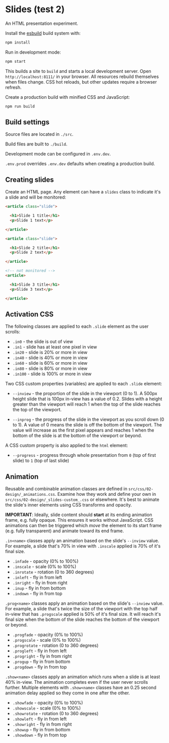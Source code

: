 # Slides (test 2)

An HTML presentation experiment.

Install the [esbuild](https://esbuild.github.io/) build system with:

```bash
npm install
```

Run in development mode:

```bash
npm start
```

This builds a site to `build` and starts a local development server. Open `http://localhost:8111/` in your browser. All resources rebuild themselves when files change. CSS hot reloads, but other updates require a browser refresh.

Create a production build with minified CSS and JavaScript:

```bash
npm run build
```


## Build settings

Source files are located in `./src`.

Build files are built to `./build`.

Development mode can be configured in `.env.dev`.

`.env.prod` overrides `.env.dev` defaults when creating a production build.


## Creating slides

Create an HTML page. Any element can have a `slides` class to indicate it's a slide and will be monitored:

```html
<article class="slide">

  <h1>Slide 1 title</h1>
  <p>Slide 1 text</p>

</article>

<article class="slide">

  <h1>Slide 2 title</h1>
  <p>Slide 2 text</p>

</article>

<!-- not monitored -->
<article>

  <h1>Slide 3 title</h1>
  <p>Slide 3 text</p>

</article>
```


## Activation CSS

The following classes are applied to each `.slide` element as the user scrolls:

* `.in0` - the slide is out of view
* `.in1` - slide has at least one pixel in view
* `.in20` - slide is 20% or more in view
* `.in40` - slide is 40% or more in view
* `.in60` - slide is 60% or more in view
* `.in80` - slide is 80% or more in view
* `.in100` - slide is 100% or more in view


Two CSS custom properties (variables) are applied to each `.slide` element:

* `--inview` - the proportion of the slide in the viewport (0 to 1). A 500px height slide that is 100px in-view has a value of 0.2. Slides with a height greater than the viewport will reach 1 when the top of the slide reaches the top of the viewport.

* `--inprog` - the progress of the slide in the viewport as you scroll down (0 to 1). A value of 0 means the slide is off the bottom of the viewport. The value will increase as the first pixel appears and reaches 1 when the bottom of the slide is at the bottom of the viewport or beyond.

A CSS custom property is also applied to the `html` element:

* `--progress` - progress through whole presentation from `0` (top of first slide) to `1` (top of last slide)


## Animation

Reusable and combinable animation classes are defined in `src/css/02-design/_animations.css`. Examine how they work and define your own in `src/css/02-design/_slides-custom_.css` or elsewhere. It's best to animate the slide's inner elements using CSS transforms and opacity.

**IMPORTANT**: Ideally, slide content should **start** at its ending animation frame, e.g. fully opaque. This ensures it works without JavaScript. CSS animations can then be triggered which *move* the element to its start frame (e.g. fully transparent) and animate toward its end frame.

`.in<name>` classes apply an animation based on the slide's `--inview` value. For example, a slide that's 70% in view with `.inscale` applied is 70% of it's final size.

* `.infade` - opacity (0% to 100%)
* `.inscale` - scale (0% to 100%)
* `.inrotate` - rotation (0 to 360 degrees)
* `.inleft` - fly in from left
* `.inright` - fly in from right
* `.inup` - fly in from bottom
* `.indown` - fly in from top

`.prog<name>` classes apply an animation based on the slide's `--inview` value. For example, a slide that's twice the size of the viewport with the top half in-view that has `.progscale` applied is 50% of it's final size. It will reach it's final size when the bottom of the slide reaches the bottom of the viewport or beyond.

* `.progfade` - opacity (0% to 100%)
* `.progscale` - scale (0% to 100%)
* `.progrotate` - rotation (0 to 360 degrees)
* `.progleft` - fly in from left
* `.progright` - fly in from right
* `.progup` - fly in from bottom
* `.progdown` - fly in from top

`.show<name>` classes apply an animation which runs when a slide is at least 40% in-view. The animation completes even if the user never scrolls further. Multiple elements with `.show<name>` classes have an 0.25 second animation delay applied so they come in one after the other.

* `.showfade` - opacity (0% to 100%)
* `.showscale` - scale (0% to 100%)
* `.showrotate` - rotation (0 to 360 degrees)
* `.showleft` - fly in from left
* `.showright` - fly in from right
* `.showup` - fly in from bottom
* `.showdown` - fly in from top
